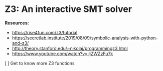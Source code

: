 # Z3: An interactive SMT solver
**Resources:**
- https://rise4fun.com/z3/tutorial
- https://secretlab.institute/2019/08/09/symbolic-analysis-with-python-and-z3/
- http://theory.stanford.edu/~nikolaj/programmingz3.html
- https://www.youtube.com/watch?v=iljZWZzFu7k 

 [ ] Get to know more Z3 functions